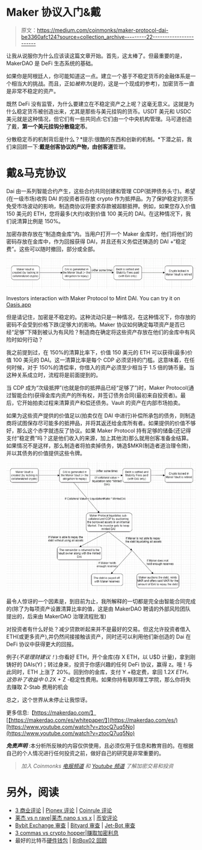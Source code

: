 # Maker 协议入门&戴

> 原文：<https://medium.com/coinmonks/maker-protocol-dai-be3360afc124?source=collection_archive---------22----------------------->

让我从说服你为什么应该读这篇文章开始。首先，这太棒了。但最重要的是，MakerDAO 是 DeFi 生态系统的基础。

如果你是阿根廷人，你可能知道这一点。建立一个基于不稳定货币的金融体系是一个相当大的挑战。而且，正如*被称为*(是的，这是一个现成的参考)，加密货币一直是非常不稳定的资产。

既然 DeFi 没有监管，为什么要建立在不稳定资产之上呢？这毫无意义。这就是为什么稳定货币被创造出来，尤其是那些与美元挂钩的货币。USDT 美元和 USDC 美元就是这种情况，但它们有一些共同点:它们由一个中央机构管理。马可道创造了戴，**第一个美元挂钩分散稳定币**。

分散稳定币的机制背后是什么？*提示:很酷的东西和创新的机制。*下潜之前，我们来回顾一下:**戴是创客协议的产物，由创客道**管理。

# 戴&马克协议

Dai 由一系列智能合约产生，这些合约共同创建和管理 CDP(抵押债务头寸)。希望(在一级市场)收购 DAI 的投资者将存放 crypto 作为抵押品。为了保护稳定的货币免受市场波动的影响，制造商协议将要求存款被超额抵押。例如，如果您存入价值 150 美元的 ETH，您将最多(大约)收到价值 100 美元的 DAI。在这种情况下，我们说清算比例是 150%。

加密存款存放在“制造商金库”内。当用户打开一个 Maker 金库时，他们将他们的密码存放在金库中，作为回报获得 DAI，并且还有义务偿还铸造的 DAI +“稳定费”。这些可以随时撤回，部分或全部。

![](img/d64ec8bd405601ffad59af48be983789.png)

Investors interaction with Maker Protocol to Mint DAI. You can try it on [Oasis.app](https://oasis.app/)

但是请记住，加密是不稳定的。这种流动只是一种情况，在这种情况下，你存放的密码不会受到价格下跌(足够大)的影响。Maker 协议如何确定每项资产是否已经“足够”下降到被认为有风险？制造商在确定将这些资产存放在他们的金库中有风险时如何行动？

我之前提到过，在 150%的清算比率下，价值 150 美元的 ETH 可以获得(最多)价值 100 美元的 DAI。这一清算比率是每个 CDP 必须坚持的门槛。这意味着，在任何时候，对于 150%的清偿率，你借入的资产必须至少相当于 1.5 倍的铸币量。当这种关系成立时，流程将是前面提到的。

当 CDP 成为“次级抵押”(也就是你的抵押品已经“足够了”)时，Maker Protocol(通过智能合约)获得金库内资产的所有权，并签订债务合同(最初来自投资者)。最后，它开始拍卖过程来清算资产和偿还债务。Vault 的资产在内部市场拍卖。

如果为这些资产提供的价值足以(拍卖仅在 DAI 中进行)补偿所承包的债务，则制造商将试图保存尽可能多的抵押品，并将其返还给金库所有者。如果提供的价值不够好，那么这个赤字就违反了协议。如果 Maker Protocol 持有足够的储备(还记得支付“稳定费”吗？这是他们收入的来源，加上其他流)那么就用创客准备金结算。如果情况不是这样，那么制造者将拍卖掉债务，铸造$MKR(制造者道治理令牌)，并以其债务的价值提供这些令牌。

![](img/1e1845602c09eb472ffa259c31133c60.png)

最令人惊讶的一个因素是，到目前为止，我所解释的一切都是完全由智能合同完成的(除了为每项资产设置清算比率的值，这是由 MakerDAO 聘请的外部风险团队提出的，后来由 MakerDAO 治理流程批准)

对投资者有什么好处？减少贷款听起来并不是最好的交易。但这允许投资者借入 ETH(或更多资产),并仍然间接接触该资产，同时还可以利用他们新创造的 Dai 在 DeFi 协议中获得更大的回报。

例子(*不是理财建议！*):你看好 ETH，开个金库(存 X ETH，以 U$D 计量)，拿到刚铸好的 DAIs(Y)；转过身来，投资于你感兴趣的任何 DeFi 协议，赢得 z。哦！与此同时，ETH 上涨了 20%。回到你的金库，支付 Y +稳定费，拿回 1.2*X ETH。这弥补了收益中 0.2*X + Z -稳定性费用。如果你持有联邦理工学院，那么你将失去赚取 Z-Stab 费用的机会

总之，这个世界从未停止让我惊讶。

更多信息:【https://makerdao.com/】[【https://makerdao.com/es/whitepaper/】](https://makerdao.com/es/)[https://www.youtube.com/watch?v=ztocQ7uq5No](https://www.youtube.com/watch?v=ztocQ7uq5No)

***免责声明*** :本分析所反映的内容仅供使用，且必须仅用于信息和教育目的。在根据自己的个人情况进行任何投资之前，做好自己的研究是非常重要的。

> *加入 Coinmonks* [*电报频道*](https://t.me/coincodecap) *和* [*Youtube 频道*](https://www.youtube.com/c/coinmonks/videos) *了解加密交易和投资*

# 另外，阅读

*   [3 商业评论](/coinmonks/3commas-review-an-excellent-crypto-trading-bot-2020-1313a58bec92) | [Pionex 评论](https://coincodecap.com/pionex-review-exchange-with-crypto-trading-bot) | [Coinrule 评论](/coinmonks/coinrule-review-2021-a-beginner-friendly-crypto-trading-bot-daf0504848ba)
*   [莱杰 vs n rave](/coinmonks/ledger-vs-ngrave-zero-7e40f0c1d694)|[莱杰 nano s vs x](/coinmonks/ledger-nano-s-vs-x-battery-hardware-price-storage-59a6663fe3b0) | [币安评论](/coinmonks/binance-review-ee10d3bf3b6e)
*   [Bybit Exchange 审查](/coinmonks/bybit-exchange-review-dbd570019b71) | [Bityard 审查](https://coincodecap.com/bityard-reivew) | [Jet-Bot 审查](https://coincodecap.com/jet-bot-review)
*   [3 commas vs crypto hopper](/coinmonks/3commas-vs-pionex-vs-cryptohopper-best-crypto-bot-6a98d2baa203)|[赚取加密利息](/coinmonks/earn-crypto-interest-b10b810fdda3)
*   最好的比特币[硬件钱包](/coinmonks/hardware-wallets-dfa1211730c6) | [BitBox02 回顾](/coinmonks/bitbox02-review-your-swiss-bitcoin-hardware-wallet-c36c88fff29)